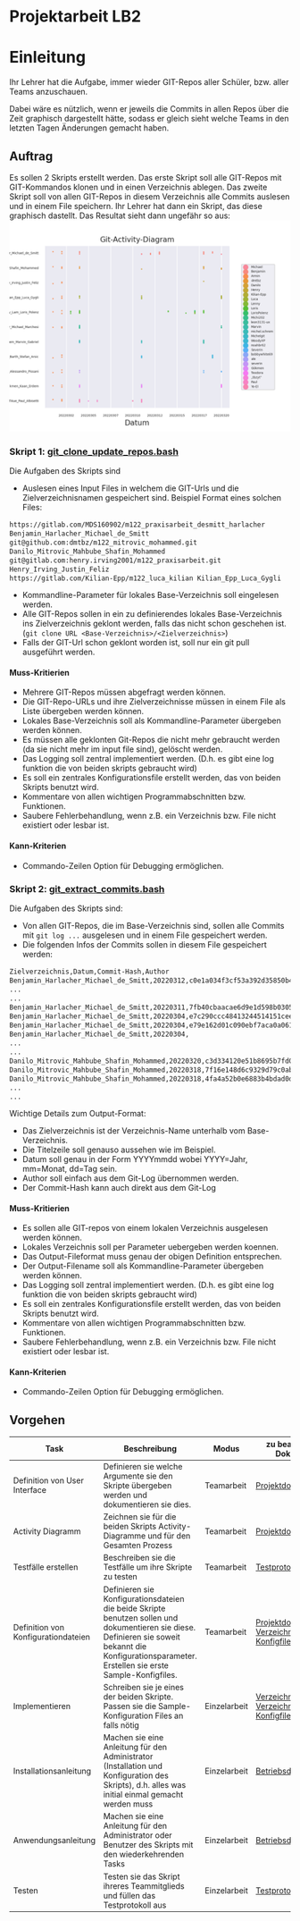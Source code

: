 # Projektarbeit LB2

# Einleitung

Ihr Lehrer hat die Aufgabe, immer wieder GIT-Repos aller Schüler, bzw. aller Teams anzuschauen.

Dabei wäre es nützlich, wenn er jeweils die Commits in allen Repos über die Zeit graphisch dargestellt hätte, sodass er gleich sieht welche Teams in den letzten Tagen Änderungen gemacht haben.

## Auftrag

Es sollen 2 Skripts erstellt werden. Das erste Skript soll alle GIT-Repos mit GIT-Kommandos klonen und in einen Verzeichnis ablegen.
Das zweite Skript soll von allen GIT-Repos in diesem Verzeichnis alle Commits auslesen und in einem File speichern.
Ihr Lehrer hat dann ein Skript, das diese graphisch dastellt. Das Resultat sieht dann ungefähr so aus:
![Sample Output](images/sample_output.png)

### Skript 1: [git_clone_update_repos.bash](bin/git_clone_update_repos.bash)

Die Aufgaben des Skripts sind

- Auslesen eines Input Files in welchem die GIT-Urls und die Zielverzeichnisnamen gespeichert sind. Beispiel Format eines solchen Files:

```
https://gitlab.com/MDS160902/m122_praxisarbeit_desmitt_harlacher Benjamin_Harlacher_Michael_de_Smitt
git@github.com:dmtbz/m122_mitrovic_mohammed.git Danilo_Mitrovic_Mahbube_Shafin_Mohammed
git@gitlab.com:henry.irving2001/m122_praxisarbeit.git Henry_Irving_Justin_Feliz
https://gitlab.com/Kilian-Epp/m122_luca_kilian Kilian_Epp_Luca_Gygli
```

- Kommandline-Parameter für lokales Base-Verzeichnis soll eingelesen werden.
- Alle GIT-Repos sollen in ein zu definierendes lokales Base-Verzeichnis ins Zielverzeichnis geklont werden, falls das nicht schon geschehen ist. (`git clone URL <Base-Verzeichnis>/<Zielverzeichnis>`)
- Falls der GIT-Url schon geklont worden ist, soll nur ein git pull ausgeführt werden.

#### Muss-Kritierien

- Mehrere GIT-Repos müssen abgefragt werden können.
- Die GIT-Repo-URLs und ihre Zielverzeichnisse müssen in einem File als Liste übergeben werden können.
- Lokales Base-Verzeichnis soll als Kommandline-Parameter übergeben werden können.
- Es müssen alle geklonten Git-Repos die nicht mehr gebraucht werden (da sie nicht mehr im input file sind), gelöscht werden.
- Das Logging soll zentral implementiert werden. (D.h. es gibt eine log funktion die von beiden skripts gebraucht wird)
- Es soll ein zentrales Konfigurationsfile erstellt werden, das von beiden Skripts benutzt wird.
- Kommentare von allen wichtigen Programmabschnitten bzw. Funktionen.
- Saubere Fehlerbehandlung, wenn z.B. ein Verzeichnis bzw. File nicht existiert oder lesbar ist.

#### Kann-Kriterien

- Commando-Zeilen Option für Debugging ermöglichen.

### Skript 2: [git_extract_commits.bash](bin/git_extract_commits.bash)

Die Aufgaben des Skripts sind:

- Von allen GIT-Repos, die im Base-Verzeichnis sind, sollen alle Commits mit `git log ...` ausgelesen und in einem File gespeichert werden.
- Die folgenden Infos der Commits sollen in diesem File gespeichert werden:

```
Zielverzeichnis,Datum,Commit-Hash,Author
Benjamin_Harlacher_Michael_de_Smitt,20220312,c0e1a034f3cf53a392d35850b42ad4a91e7a920c,Benjamin
...
...
Benjamin_Harlacher_Michael_de_Smitt,20220311,7fb40cbaacae6d9e1d598b030560117ccad28d63,Michael
Benjamin_Harlacher_Michael_de_Smitt,20220304,e7c290ccc48413244514151cee8c5a3ce7cf8b33,Benjamin
Benjamin_Harlacher_Michael_de_Smitt,20220304,e79e162d01c090ebf7aca0a06137890eb5e16187,Benjamin
Benjamin_Harlacher_Michael_de_Smitt,20220304,
...
...
Danilo_Mitrovic_Mahbube_Shafin_Mohammed,20220320,c3d334120e51b8695b7fd0c753aa5e4c6342cf18,Danilo
Danilo_Mitrovic_Mahbube_Shafin_Mohammed,20220318,7f16e148d6c9329d79c0ab15db711a3621671bde,dmtbz
Danilo_Mitrovic_Mahbube_Shafin_Mohammed,20220318,4fa4a52b0e6883b4bdad0ddee33f1fdca0bf78af,Danilo
...
...
```

Wichtige Details zum Output-Format:

- Das Zielverzeichnis ist der Verzeichnis-Name unterhalb vom Base-Verzeichnis.
- Die Titelzeile soll genauso aussehen wie im Beispiel.
- Datum soll genau in der Form YYYYmmdd wobei YYYY=Jahr, mm=Monat, dd=Tag sein.
- Author soll einfach aus dem Git-Log übernommen werden.
- Der Commit-Hash kann auch direkt aus dem Git-Log

#### Muss-Kritierien

- Es sollen alle GIT-repos von einem lokalen Verzeichnis ausgelesen werden können.
- Lokales Verzeichnis soll per Parameter uebergeben werden koennen.
- Das Output-Fileformat muss genau der obigen Definition entsprechen.
- Der Output-Filename soll als Kommandline-Parameter übergeben werden können.
- Das Logging soll zentral implementiert werden. (D.h. es gibt eine log funktion die von beiden skripts gebraucht wird)
- Es soll ein zentrales Konfigurationsfile erstellt werden, das von beiden Skripts benutzt wird.
- Kommentare von allen wichtigen Programmabschnitten bzw. Funktionen.
- Saubere Fehlerbehandlung, wenn z.B. ein Verzeichnis bzw. File nicht existiert oder lesbar ist.

#### Kann-Kriterien

- Commando-Zeilen Option für Debugging ermöglichen.

## Vorgehen

| Task                                | Beschreibung                                                                                                                                                                                           | Modus        | zu bearbeitende Dokumente                                                                 |
| ----------------------------------- | ------------------------------------------------------------------------------------------------------------------------------------------------------------------------------------------------------ | ------------ | ----------------------------------------------------------------------------------------- |
| Definition von User Interface       | Definieren sie welche Argumente sie den Skripte übergeben werden und dokumentieren sie dies.                                                                                                           | Teamarbeit   | [Projektdokumenation](docs/Projektdokumentation.md)                                       |
| Activity Diagramm                   | Zeichnen sie für die beiden Skripts Activity-Diagramme und für den Gesamten Prozess                                                                                                                    | Teamarbeit   | [Projektdokumenation](docs/Projektdokumentation.md)                                       |
| Testfälle erstellen                 | Beschreiben sie die Testfälle um ihre Skripte zu testen                                                                                                                                                | Teamarbeit   | [Testprotokoll](docs/Testprotokoll.md)                                                    |
| Definition von Konfigurationdateien | Definieren sie Konfigurationsdateien die beide Skripte benutzen sollen und dokumentieren sie diese. Definieren sie soweit bekannt die Konfigurationsparameter. Erstellen sie erste Sample-Konfigfiles. | Teamarbeit   | [Projektdokumenation](docs/Projektdokumentation.md)<br>[Verzeichnes für Konfigfiles](etc) |
| Implementieren                      | Schreiben sie je eines der beiden Skripte. Passen sie die Sample-Konfiguration Files an falls nötig                                                                                                    | Einzelarbeit | [Verzeichnis für Skripts](bin)<br>[Verzeichnes für Konfigfiles](etc)                      |
| Installationsanleitung              | Machen sie eine Anleitung für den Administrator (Installation und Konfiguration des Skripts), d.h. alles was initial einmal gemacht werden muss                                                        | Einzelarbeit | [Betriebsdokumenation](docs/Betriebsdokumentation.md)                                     |
| Anwendungsanleitung                 | Machen sie eine Anleitung für den Administrator oder Benutzer des Skripts mit den wiederkehrenden Tasks                                                                                                | Einzelarbeit | [Betriebsdokumenation](docs/Betriebsdokumentation.md)                                     |
| Testen                              | Testen sie das Skript ihreres Teammitglieds und füllen das Testprotokoll aus                                                                                                                           | Einzelarbeit | [Testprotokoll](docs/Testprotokoll.md)                                                    |
